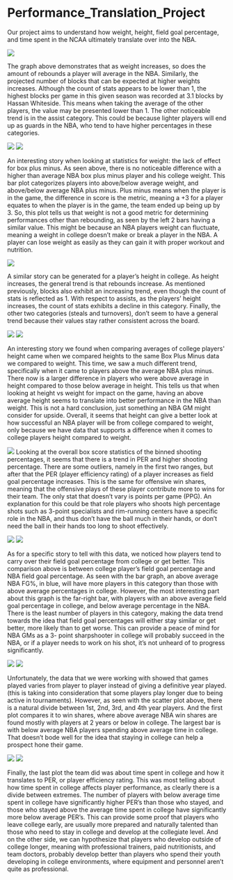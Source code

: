 # Performance_Translation_Project

Our project aims to understand how weight, height, field goal percentage, and time spent in the NCAA ultimately translate over into the NBA.

![](ProjectPlots/BinnedWeight.png)

The graph above demonstrates that as weight increases, so does the amount of rebounds a player will average in the NBA. Similarly, the projected number of blocks
that can be expected at higher weights increases. Although the count of stats appears to be lower than 1, the highest blocks per game in this given season was
recorded at 3.1 blocks by Hassan Whiteside. This means when taking the average of the other players, the value may be presented lower than 1. The other noticeable
trend is in the assist category. This could be because lighter players will end up as guards in the NBA, who tend to have higher percentages in these categories.

![](ProjectPlots/weightvsboxplusminusBar.png)
![](ProjectPlots/weightvsboxplusminusScatter.png)

An interesting story when looking at statistics for weight: the lack of effect for box plus minus. As seen above, there is no noticeable difference with a higher than
average NBA box plus minus player and his college weight. This bar plot categorizes players into above/below average weight, and above/below average NBA plus
minus. Plus minus means when the player is in the game, the difference in score is the metric, meaning a +3 for a player equates to when the player is in the game, the
team ended up being up by 3. So, this plot tells us that weight is not a good metric for determining performances other than rebounding, as seen by the left 2 bars
having a similar value. This might be because an NBA players weight can fluctuate, meaning a weight in college doesn’t make or break a player in the NBA. A player can
lose weight as easily as they can gain it with proper workout and nutrition.

![](ProjectPlots/BinnedHeight.png)

A similar story can be generated for a player’s height in college. As height increases, the general trend is that rebounds increase. As mentioned previously, blocks also
exhibit an increasing trend, even though the count of stats is reflected as 1. With respect to assists, as the players’ height increases, the count of stats exhibits a
decline in this category. Finally, the other two categories (steals and turnovers), don’t seem to have a general trend because their values stay rather consistent
across the board.

![](ProjectPlots/weightvsboxplusminusBar.png)
![](ProjectPlots/weightvsboxplusminusScatter.png)

An interesting story we found when comparing averages of college players' height came when we compared heights to the same Box Plus Minus data we compared to
weight. This time, we saw a much different trend, specifically when it came to players above the average NBA plus minus. There now is a larger difference in
players who were above average in height compared to those below average in height. This tells us that when looking at height vs weight for impact on the game,
having an above average height seems to translate into better performance in the NBA than weight. This is not a hard conclusion, just something an NBA GM might
consider for upside. Overall, it seems that height can give a better look at how successful an NBA player will be from college compared to weight, only because we
have data that supports a difference when it comes to college players height compared to weight.

![](ProjectPlots/BinnedFG.png)
Looking at the overall box score statistics of the binned shooting percentages, it seems that there is a trend in PER and higher shooting percentage. There are some
outliers, namely in the first two ranges, but after that the PER (player efficiency rating) of a player increases as field goal percentage increases. This is the same for
offensive win shares, meaning that the offensive plays of these player contribute more to wins for their team. The only stat that doesn’t vary is points per game
(PPG). An explanation for this could be that role players who shoots high percentage shots such as 3-point specialists and rim-running centers have a specific role in the
NBA, and thus don’t have the ball much in their hands, or don’t need the ball in their hands too long to shoot effectively.

![](ProjectPlots/fgvsfgBar.png)
![](ProjectPlots/fgvsfgScatter.png)

 As for a specific story to tell with this data, we noticed how players tend to carry over their field goal percentage from college or get better. This comparison above is
between college player’s field goal percentage and NBA field goal percentage. As seen with the bar graph, an above average NBA FG%, in blue, will have more players
in this category than those with above average percentages in college. However, the most interesting part about this graph is the far-right bar, with players with an
above average field goal percentage in college, and below average percentage in the NBA. There is the least number of players in this category, making the data trend
towards the idea that field goal percentages will either stay similar or get better, more likely than to get worse. This can provide a peace of mind for NBA GMs as a 3-
point sharpshooter in college will probably succeed in the NBA, or if a player needs to work on his shot, it’s not unheard of to progress significantly.

![](ProjectPlots/gamesvswinsharesBar.png)
![](ProjectPlots/gamesvswinsharesScatter.png)

Unfortunately, the data that we were working with showed that games played varies from player to player instead of giving a definitive year played. (this is taking into
consideration that some players play longer due to being active in tournaments). However, as seen with the scatter plot above, there is a natural divide between 1st,
2nd, 3rd, and 4th year players. And the first plot compares it to win shares, where above average NBA win shares are found mostly with players at 2 years or below in
college. The largest bar is with below average NBA players spending above average time in college. That doesn’t bode well for the idea that staying in college can help a
prospect hone their game.

![](ProjectPlots/gamesvsPERBar.png)
![](ProjectPlots/gamesvsPERScatterr.png)

Finally, the last plot the team did was about time spent in college and how it translates to PER, or player efficiency rating. This was most telling about how time
spent in college affects player performance, as clearly there is a divide between extremes. The number of players with below average time spent in college have
significantly higher PER’s than those who stayed, and those who stayed above the average time spent in college have significantly more below average PER’s. This can
provide some proof that players who leave college early, are usually more prepared and naturally talented than those who need to stay in college and develop at the
collegiate level. And on the other side, we can hypothesize that players who develop outside of college longer, meaning with professional trainers, paid nutritionists, and
team doctors, probably develop better than players who spend their youth developing in college environments, where equipment and personnel aren’t quite as professional.
